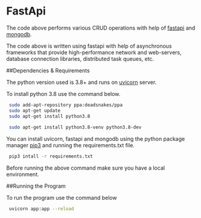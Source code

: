 # FastApi
The code above performs various CRUD operations with help of [fastapi](https://fastapi.tiangolo.com/) and 
[mongodb](https://docs.mongodb.com/). 

The code above is written using fastapi with help of asynchronous frameworks that provide high-performance network and 
web-servers, database connection libraries, distributed task queues, etc.

##Dependencies & Requirements

The python version used is 3.8+ and runs on [uvicorn](https://www.uvicorn.org/) server. 

To install python 3.8 use the command below.
```bash
 sudo add-apt-repository ppa:deadsnakes/ppa
 sudo apt-get update
 sudo apt-get install python3.8
    
 sudo apt-get install python3.8-venv python3.8-dev

```

You can install uvicorn, fastapi and mongodb using the python package manager 
[pip3](https://pip.pypa.io/en/stable/installing/) and running the requirements.txt file.
```bash
 pip3 intall -r requirements.txt
```
Before running the above command make sure you have a local environment.

##Running the Program

To run the program use the command below
```bash
 uvicorn app:app --reload
```




